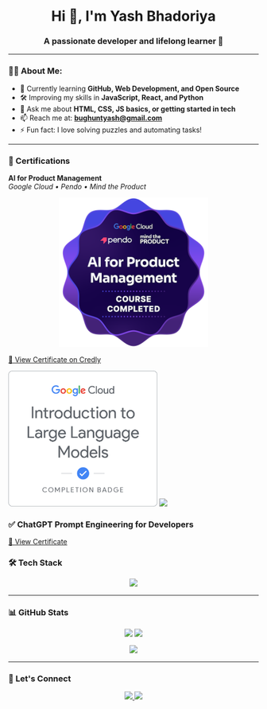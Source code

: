 <h1 align="center">Hi 👋, I'm Yash Bhadoriya</h1>
<h3 align="center">A passionate developer and lifelong learner 🚀</h3>

---

### 🙋‍♂️ About Me:

- 🌱 Currently learning **GitHub, Web Development, and Open Source**
- 🛠️ Improving my skills in **JavaScript, React, and Python**
- 💬 Ask me about **HTML, CSS, JS basics, or getting started in tech**
- 📫 Reach me at: **bughuntyash@gmail.com**
- ⚡ Fun fact: I love solving puzzles and automating tasks!

---

### 🧠 Certifications

**AI for Product Management**  
_Google Cloud • Pendo • Mind the Product_

<p align="center">
  <a href="https://www.credly.com/badges/c44c06e8-bdc3-444c-9567-5bc349a0f11c/public_url" target="_blank">
    <img src="https://raw.githubusercontent.com/YashBhadoriya/YashBhadoriya/main/ai-for-product-management%20(1).png" width="300" alt="AI for Product Management Badge"/>
  </a>
</p>

[🔗 View Certificate on Credly](https://www.credly.com/badges/c44c06e8-bdc3-444c-9567-5bc349a0f11c/public_url)


<p float="left">
  <img src="https://github.com/YashBhadoriya/YashBhadoriya/blob/main/A7K3LJijKihsoqFVb1y5ud07C8zClZG+MLTiCcYzpcw=.png?raw=true" width="300"/>
  <img src="https://github.com/YashBhadoriya/YashBhadoriya/blob/main/VF6eQ1bV85fqKBpu8AVD_4G93sg9wJQ0wWe9CTc_J_4=.png?raw=true" width="300"/>
</p>


### ✅ ChatGPT Prompt Engineering for Developers  
[🔗 View Certificate ](https://learn.deeplearning.ai/accomplishments/6495a546-622b-4c5f-a82a-3039f92915ad?usp=sharing)



### 🛠️ Tech Stack

<p align="center">
  <img src="https://skillicons.dev/icons?i=html,css,js,react,python,nodejs,git,github,tailwind,bootstrap,vscode" />
</p>

---

### 📊 GitHub Stats

<p align="center">
  <img src="https://github-readme-stats.vercel.app/api?username=YashBhadoriya&show_icons=true&theme=tokyonight" />
  <img src="https://github-readme-streak-stats.herokuapp.com/?user=YashBhadoriya&theme=tokyonight" />
</p>

<p align="center">
  <img src="https://github-readme-stats.vercel.app/api/top-langs/?username=YashBhadoriya&layout=compact&theme=tokyonight" />
</p>

---

### 🤝 Let's Connect

<p align="center">
  <a href="https://www.linkedin.com/in/yashbhadoriya/" target="_blank">
    <img src="https://img.shields.io/badge/LinkedIn-blue?style=for-the-badge&logo=linkedin" />
  </a>
  <a href="mailto:bughuntyash@gmail.com">
    <img src="https://img.shields.io/badge/Email-grey?style=for-the-badge&logo=gmail" />
  </a>
</p>
